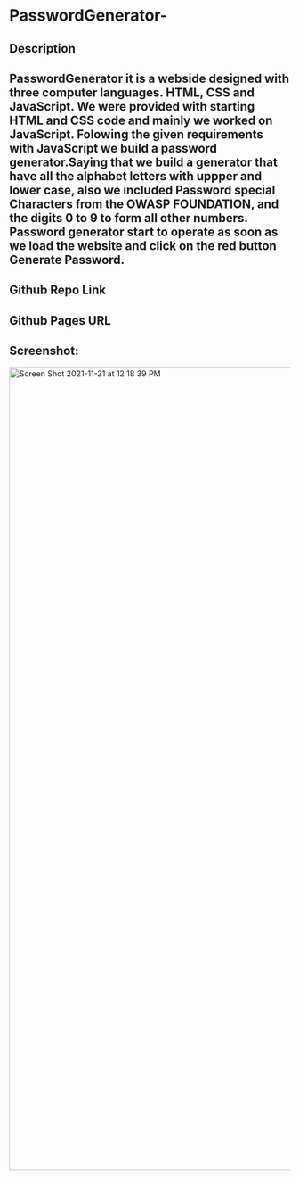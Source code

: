 # PasswordGenerator-

## Description 
 ## PasswordGenerator it is a webside designed with three computer languages. HTML, CSS and JavaScript. We were provided with starting HTML and CSS code and mainly we worked on JavaScript. Folowing the given requirements with JavaScript we build a password generator.Saying that we build a generator that have all the alphabet letters with uppper and lower case, also we included Password special Characters from the OWASP FOUNDATION, and the digits 0 to 9 to form all other numbers. Password generator start to operate as soon as we load the website and click on the red button Generate Password.

## Github Repo Link


## Github Pages URL


## Screenshot: 
<img width="1440" alt="Screen Shot 2021-11-21 at 12 18 39 PM" src="https://user-images.githubusercontent.com/91975394/142772275-99c9af12-e3d8-4ee1-8be0-52966306ffc3.png">